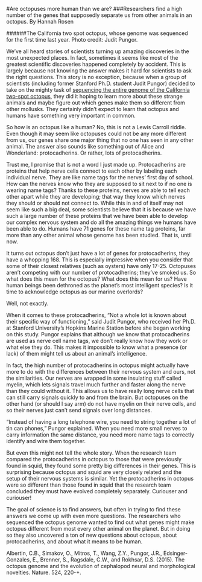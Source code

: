 


#Are octopuses more human than we are?
###Researchers find a high number of the genes that supposedly separate us from other animals in an octopus.
By Hannah Rosen
 
 
######The California two spot octopus, whose genome was sequenced for the first time last year. Photo credit: Judit Pungor.

We’ve all heard stories of scientists turning up amazing discoveries in the most unexpected places. In fact, sometimes it seems like most of the greatest scientific discoveries happened completely by accident. This is largely because not knowing the answer makes it hard for scientists to ask the right questions. This story is no exception, because when a group of scientists (including former Stanford Ph.D. student Judit Pungor) decided to take on the mighty task of [sequencing the entire genome of the California two-spot octopus](http://www.nature.com/nature/journal/v524/n7564/pdf/nature14668.pdf), they did it hoping to learn more about these strange animals and maybe figure out which genes make them so different from other mollusks. They certainly didn’t expect to learn that octopus and humans have something very important in common.

So how is an octopus like a human? No, this is not a Lewis Carroll riddle. Even though it may seem like octopuses could not be any more different from us, our genes share one major thing that no one has seen in any other animal. The answer also sounds like something out of Alice and Wonderland: protocadherins. Or rather, lots of protocadherins. 

Trust me, I promise that is not a word I just made up. Protocadherins are proteins that help nerve cells connect to each other by labeling each individual nerve. They are like name tags for the nerves’ first day of school. How can the nerves know who they are supposed to sit next to if no one is wearing name tags? Thanks to these proteins, nerves are able to tell each other apart while they are developing; that way they know which nerves they should or should not connect to. While this in and of itself may not seem like such a big deal, some scientists believe that it is because we have such a large number of these proteins that we have been able to develop our complex nervous system and do all the amazing things we humans have been able to do. Humans have 71 genes for these name tag proteins, far more than any other animal whose genome has been studied. That is, until now.

It turns out octopus don’t just have a lot of genes for protocadherins, they have a whopping 168. This is especially impressive when you consider that some of their closest relatives (such as oysters) have only 17-25. Octopuses aren’t competing with our number of protocadherins; they’ve smoked us. So what does this mean for the octopus? What does this mean for us? Have human beings been dethroned as the planet’s most intelligent species? Is it time to acknowledge octopus as our marine overlords? 

Well, not exactly.

When it comes to these protocadherins, “Not a whole lot is known about their specific way of functioning,” said Judit Pungor, who received her Ph.D. at Stanford University’s Hopkins Marine Station before she began working on this study. Pungor explains that although we know that protocadherins are used as nerve cell name tags, we don’t really know how they work or what else they do. This makes it impossible to know what a presence (or lack) of them might tell us about an animal’s intelligence.

In fact, the high number of protocadherins in octopus might actually have more to do with the differences between their nervous system and ours, not the similarities. Our nerves are wrapped in some insulating stuff called myelin, which lets signals travel much further and faster along the nerve than they could without it. This allows us to have really long nerve cells that can still carry signals quickly to and from the brain. But octopuses on the other hand (or should I say arm) do not have myelin on their nerve cells, and so their nerves just can’t send signals over long distances. 

“Instead of having a long telephone wire, you need to string together a lot of tin can phones,” Pungor explained. When you need more small nerves to carry information the same distance, you need more name tags to correctly identify and wire them together.

But even this might not tell the whole story. When the research team compared the protocadherins in octopus to those that were previously found in squid, they found some pretty big differences in their genes. This is surprising because octopus and squid are very closely related and the setup of their nervous systems is similar. Yet the protocadherins in octopus were so different than those found in squid that the research team concluded they must have evolved completely separately. Curiouser and curiouser!

The goal of science is to find answers, but often in trying to find these answers we come up with even more questions. The researchers who sequenced the octopus genome wanted to find out what genes might make octopus different from most every other animal on the planet. But in doing so they also uncovered a ton of new questions about octopus, about protocadherins, and about what it means to be human. 

Albertin, C.B., Simakov, O., Mitros, T., Wang, Z.Y., Pungor, J.R., Edsinger-Gonzales, E., Brenner, S., Ragsdale, C.W., and Rokhsar, D.S. (2015). The octopus genome and the evolution of cephalopod neural and morphological novelties. Nature. 524, 220-+.
